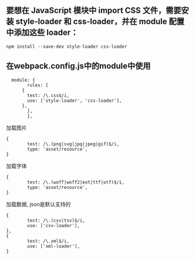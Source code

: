 ## 要想在 JavaScript 模块中 import CSS 文件，需要安装 style-loader 和 css-loader，并在 module 配置 中添加这些 loader：

```angular2html
npm install --save-dev style-loader css-loader
```

## 在webpack.config.js中的module中使用

```angular2html
  module: {
        rules: [
      {
        test: /\.css$/i,
        use: ['style-loader', 'css-loader'],
      },
        ],
        },
```

加载图片

```angular2html
{
        test: /\.(png|svg|jpg|jpeg|gif)$/i,
        type: 'asset/resource',
}
```

加载字体

```angular2html
{
        test: /\.(woff|woff2|eot|ttf|otf)$/i,
        type: 'asset/resource',
}
```

加载数据, json是默认支持的

```angular2html
{
        test: /\.(csv|tsv)$/i,
        use: ['csv-loader'],
},
{
        test: /\.xml$/i,
        use: ['xml-loader'],
}
```
